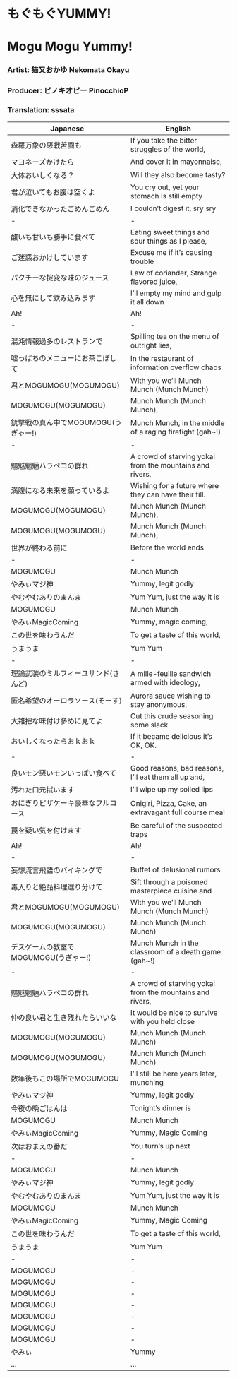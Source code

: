 # もぐもぐYUMMY!
# Mogu Mogu Yummy!

### Artist: 猫又おかゆ Nekomata Okayu

### Producer: ピノキオピー PinocchioP

### Translation: sssata

Japanese | English
---------|--------
森羅万象の悪戦苦闘も | If you take the bitter struggles of the world,
マヨネーズかけたら | And cover it in mayonnaise,
大体おいしくなる？ | Will they also become tasty?
君が泣いてもお腹は空くよ | You cry out, yet your stomach is still empty
消化できなかったごめんごめん | I couldn’t digest it, sry sry
-|-
酸いも甘いも勝手に食べて | Eating sweet things and sour things as I please,
ご迷惑おかけしています | Excuse me if it’s causing trouble
パクチーな掟変な味のジュース | Law of coriander, Strange flavored juice,
心を無にして飲み込みます | I’ll empty my mind and gulp it all down
Ah! | Ah!
-|-
混沌情報過多のレストランで | Spilling tea on the menu of outright lies,
嘘っぱちのメニューにお茶こぼして | In the restaurant of information overflow chaos
君とMOGUMOGU(MOGUMOGU) | With you we’ll Munch Munch (Munch Munch)
MOGUMOGU(MOGUMOGU) | Munch Munch (Munch Munch),
銃撃戦の真ん中でMOGUMOGU(うぎゃー!) | Munch Munch, in the middle of a raging firefight (gah~!)
-|-
魑魅魍魎ハラペコの群れ | A crowd of starving yokai from the mountains and rivers,
満腹になる未来を願っているよ | Wishing for a future where they can have their fill.
MOGUMOGU(MOGUMOGU) | Munch Munch (Munch Munch),
MOGUMOGU(MOGUMOGU) | Munch Munch (Munch Munch),
世界が終わる前に | Before the world ends
-|-
MOGUMOGU | Munch Munch
やみぃマジ神 | Yummy, legit godly
やむやむありのまんま | Yum Yum, just the way it is
MOGUMOGU | Munch Munch
やみぃMagicComing | Yummy, magic coming,
この世を味わうんだ | To get a taste of this world,
うまうま | Yum Yum
-|-
理論武装のミルフィーユサンド(さんど) | A mille-feuille sandwich armed with ideology,
匿名希望のオーロラソース(そーす) | Aurora sauce wishing to stay anonymous,
大雑把な味付け多めに見てよ | Cut this crude seasoning some slack
おいしくなったらおｋおｋ | If it became delicious it’s OK, OK.
-|-
良いモン悪いモンいっぱい食べて | Good reasons, bad reasons, I’ll eat them all up and,
汚れた口元拭います | I’ll wipe up my soiled lips
おにぎりピザケーキ豪華なフルコース | Onigiri, Pizza, Cake, an extravagant full course meal
罠を疑い気を付けます | Be careful of the suspected traps
Ah! | Ah!
-|-
妄想流言飛語のバイキングで | Buffet of delusional rumors
毒入りと絶品料理選り分けて | Sift through a poisoned masterpiece cuisine and
君とMOGUMOGU(MOGUMOGU) | With you we’ll Munch Munch (Munch Munch)
MOGUMOGU(MOGUMOGU) | Munch Munch (Munch Munch)
デスゲームの教室でMOGUMOGU(うぎゃー!) | Munch Munch in the classroom of a death game (gah~!)
-|-
魑魅魍魎ハラペコの群れ | A crowd of starving yokai from the mountains and rivers,
仲の良い君と生き残れたらいいな | It would be nice to survive with you held close
MOGUMOGU(MOGUMOGU) | Munch Munch (Munch Munch)
MOGUMOGU(MOGUMOGU) | Munch Munch (Munch Munch)
数年後もこの場所でMOGUMOGU | I’ll still be here years later, munching
やみぃマジ神 | Yummy, legit godly
今夜の晩ごはんは | Tonight’s dinner is
MOGUMOGU | Munch Munch
やみぃMagicComing | Yummy, Magic Coming
次はおまえの番だ | You turn’s up next
-|-
MOGUMOGU | Munch Munch
やみぃマジ神 |  Yummy, legit godly
やむやむありのまんま | Yum Yum, just the way it is
MOGUMOGU | Munch Munch
やみぃMagicComing | Yummy, Magic Coming
この世を味わうんだ | To get a taste of this world,
うまうま | Yum Yum
-|-
MOGUMOGU | -
MOGUMOGU | -
MOGUMOGU | -
MOGUMOGU | -
MOGUMOGU | -
MOGUMOGU | -
MOGUMOGU | -
やみぃ | Yummy
...|...
